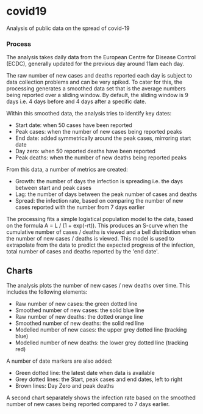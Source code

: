 # covid19
Analysis of public data on the spread of covid-19

### Process
The analysis takes daily data from the European Centre for Disease Control (ECDC), generally updated for the previous day around 11am each day.

The raw number of new cases and deaths reported each day is subject to data collection problems and can be very spiked. To cater for this, the processing generates a smoothed data set that is the average numbers being reported over a sliding window. By default, the sliding window is 9 days i.e. 4 days before and 4 days after a specific date.

Within this smoothed data, the analysis tries to identify key dates:
* Start date: when 50 cases have been reported
* Peak cases: when the number of new cases being reported peaks
* End date: added symmetrically around the peak cases, mirroring start date
* Day zero: when 50 reported deaths have been reported
* Peak deaths: when the number of new deaths being reported peaks

From this data, a number of metrics are created:
* Growth: the number of days the infection is spreading i.e. the days between start and peak cases
* Lag: the number of days between the peak number of cases and deaths
* Spread: the infection rate, based on comparing the number of new cases reported with the number from 7 days earlier

The processing fits a simple logistical population model to the data, based on the formula A = L / (1 + exp(-rt)). This produces an S-curve when the cumulative number of cases / deaths is viewed and a bell distribution when the number of new cases / deaths is viewed. This model is used to extrapolate from the data to predict the expected progress of the infection, total number of cases and deaths reported by the 'end date'.

## Charts
The analysis plots the number of new cases / new deaths over time. This includes the following elements:
* Raw number of new cases: the green dotted line
* Smoothed number of new cases: the solid blue line
* Raw number of new deaths: the dotted orange line
* Smoothed number of new deaths: the solid red line
* Modelled number of new cases: the upper grey dotted line (tracking blue)
* Modelled number of new deaths: the lower grey dotted line (tracking red)

A number of date markers are also added:
* Green dotted line: the latest date when data is available
* Grey dotted lines: the Start, peak cases and end dates, left to right
* Brown lines: Day Zero and peak deaths

A second chart separately shows the infection rate based on the smoothed number of new cases being reported compared to 7 days earlier.
